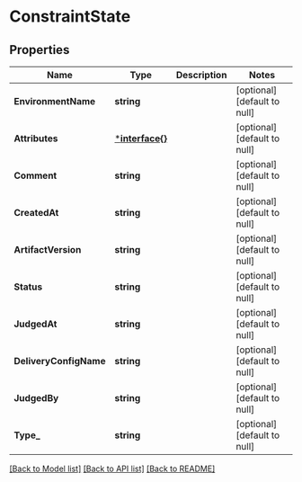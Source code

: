 # ConstraintState

## Properties
Name | Type | Description | Notes
------------ | ------------- | ------------- | -------------
**EnvironmentName** | **string** |  | [optional] [default to null]
**Attributes** | [***interface{}**](interface{}.md) |  | [optional] [default to null]
**Comment** | **string** |  | [optional] [default to null]
**CreatedAt** | **string** |  | [optional] [default to null]
**ArtifactVersion** | **string** |  | [optional] [default to null]
**Status** | **string** |  | [optional] [default to null]
**JudgedAt** | **string** |  | [optional] [default to null]
**DeliveryConfigName** | **string** |  | [optional] [default to null]
**JudgedBy** | **string** |  | [optional] [default to null]
**Type_** | **string** |  | [optional] [default to null]

[[Back to Model list]](../README.md#documentation-for-models) [[Back to API list]](../README.md#documentation-for-api-endpoints) [[Back to README]](../README.md)


